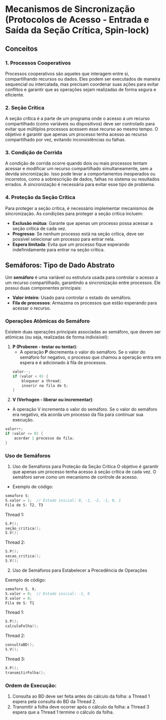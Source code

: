 # Mecanismos de Sincronização (Protocolos de Acesso - Entrada e Saída da Seção Crítica, Spin-lock)

## Conceitos

### 1. **Processos Cooperativos**
Processos cooperativos são aqueles que interagem entre si, compartilhando recursos ou dados. Eles podem ser executados de maneira sequencial ou intercalada, mas precisam coordenar suas ações para evitar conflitos e garantir que as operações sejam realizadas de forma segura e eficiente.

### 2. **Seção Crítica**
A seção crítica é a parte de um programa onde o acesso a um recurso compartilhado (como variáveis ou dispositivos) deve ser controlado para evitar que múltiplos processos acessem esse recurso ao mesmo tempo. O objetivo é garantir que apenas um processo tenha acesso ao recurso compartilhado por vez, evitando inconsistências ou falhas.

### 3. **Condição de Corrida**
A condição de corrida ocorre quando dois ou mais processos tentam acessar e modificar um recurso compartilhado simultaneamente, sem a devida sincronização. Isso pode levar a comportamentos inesperados ou incorretos, como a sobrescrição de dados, falhas no sistema ou resultados errados. A sincronização é necessária para evitar esse tipo de problema.

### 4. **Proteção da Seção Crítica**
Para proteger a seção crítica, é necessário implementar mecanismos de sincronização. As condições para proteger a seção crítica incluem:
- **Exclusão mútua**: Garante que apenas um processo possa acessar a seção crítica de cada vez.
- **Progresso**: Se nenhum processo está na seção crítica, deve ser possível selecionar um processo para entrar nela.
- **Espera limitada**: Evita que um processo fique esperando indefinidamente para entrar na seção crítica.

## Semáforos: Tipo de Dado Abstrato

Um **semáforo** é uma variável ou estrutura usada para controlar o acesso a um recurso compartilhado, garantindo a sincronização entre processos. Ele possui duas componentes principais:
- **Valor inteiro**: Usado para controlar o estado do semáforo.
- **Fila de processos**: Armazena os processos que estão esperando para acessar o recurso.

### Operações Atômicas do Semáforo

Existem duas operações principais associadas ao semáforo, que devem ser atômicas (ou seja, realizadas de forma indivisível):

1. **P (Proberen - testar ou tentar)**:
   - A operação **P** decrementa o valor do semáforo. Se o valor do semáforo for negativo, o processo que chamou a operação entra em espera e é adicionado à fila de processos. 
   ```c
   valor--;
   if (valor < 0) {  
       bloquear a thread;  
       inserir na fila de S;  
   }
2. **V (Verhogen - liberar ou incrementar)**:

- A operação V incrementa o valor do semáforo. Se o valor do semáforo era negativo, ela acorda um processo da fila para continuar sua execução.
```c
valor++;
if (valor <= 0) {  
    acordar 1 processo da fila;  
}
```
### Uso de Semáforos
1. Uso de Semáforos para Proteção da Seção Crítica
O objetivo é garantir que apenas um processo tenha acesso à seção crítica de cada vez. O semáforo serve como um mecanismo de controle de acesso.

- Exemplo de código:
```c
semaforo S;
S.valor = 1;  // Estado inicial: 0, -1, -2, -1, 0, 1
Fila de S: T2, T3
```
Thread 1:
```c
S.P();
seção_critica();
S.V();
```
Thread 2:
```c
S.P();  
secao_critica();  
S.V();
```
2. Uso de Semáforos para Estabelecer a Precedência de Operações

Exemplo de código:
```c
semaforo S, X;
S.valor = 0;  // Estado inicial: -1, 0
X.valor = 0;
Fila de S: T1
```
Thread 1:
```c
S.P();
calculoFolha();
```
Thread 2:
```c
consultaBD();
S.V();
```
Thread 3:
```c
X.P();
transmitirFolha();
```
### Ordem de Execução:
1. Consulta ao BD deve ser feita antes do cálculo da folha: a Thread 1 espera pela consulta do BD da Thread 2.
2. Transmitir a folha deve ocorrer após o cálculo da folha: a Thread 3 espera que a Thread 1 termine o cálculo da folha.



